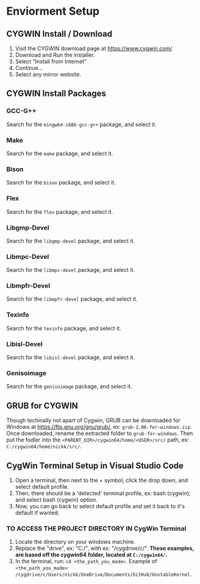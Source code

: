 <h1> Enviorment Setup </h1>
<h2>CYGWIN Install / Download</h2>

1. Visit the CYGWIN download page at https://www.cygwin.com/
2. Download and Run the installer.
3. Select "Install from Internet"
4. Continue...
5. Select any mirror website.

<h2>CYGWIN Install Packages</h2>
<h3>GCC-G++</h3>

Search for the ```mingw64-i686-gcc-g++``` package, and select it.

<h3>Make</h3>

Search for the ```make``` package, and select it.

<h3>Bison</h3>

Search for the ```bison``` package, and select it.

<h3>Flex</h3>

Search for the ```flex``` package, and select it.

<h3>Libgmp-Devel</h3>

Search for the ```libgmp-devel``` package, and select it.

<h3>Libmpc-Devel</h3>

Search for the ```libmpc-devel``` package, and select it.

<h3>Libmpfr-Devel</h3>

Search for the ```libmpfr-devel``` package, and select it.

<h3>Texinfo</h3>

Search for the ```texinfo``` package, and select it.

<h3>Libisl-Devel</h3>

Search for the ```libisl-devel``` package, and select it.

<h3> Genisoimage </h3>

Search for the ```genisoimage``` package, and select it.


<h2>GRUB for CYGWIN </h2>

Though techinally not apart of Cygwin, GRUB can be downloaded for Windows at https://ftp.gnu.org/gnu/grub/, ex: ```grub-2.06-for-windows.zip```. Once downloaded, rename the extracted folder to ```grub-for-windows```. Then put the fodler into the ```<PARENT_DIR>/cygwin64/home/<USER>/src/``` path, ex: ```C:/cygwin64/home/nickk/src/```.

<h2> CygWin Terminal Setup in Visual Studio Code </h2>

1. Open a terminal, then next to the + symbol, click the drop down, and select default profile.
2. Then, there should be a 'detected' terminal profile, ex: bash (cygwin); and select bash (cygwin) option.
3. Now, you can go back to select default profile and set it back to it's default if wanted.

<h3> TO ACCESS THE PROJECT DIRECTORY IN CygWin Terminal </h3>

1. Locate the directory on your windows machine.
2. Replace the "drive", ex: "C:/", with ex: "/cygdrive/c/". <b> These examples, are based off the cygwin64 folder, located at ```C:/cygwin64/```. </b>
3. In the terminal, run: ```cd <the_path_you_made>```. Example of ```<the_path_you_made>```: ```/cygdrive/c/Users/nickk/OneDrive/Documents/GitHub/UnstableKernel```.